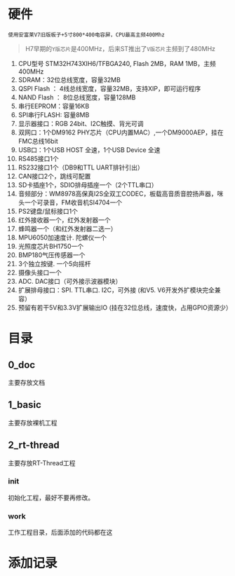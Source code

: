 # 硬件
`使用安富莱V7旧版板子+5寸800*400电容屏，CPU最高主频400Mhz`

> H7早期的`Y版芯片`是400MHz，后来ST推出了`V版芯片`主频到了480MHz
1. CPU型号 STM32H743XIH6/TFBGA240, Flash 2MB，RAM 1MB，主频400MHz
2. SDRAM：32位总线宽度，容量32MB
3. QSPI Flash ： 4线总线宽度，容量32MB，支持XIP，即可运行程序
4. NAND Flash ： 8位总线宽度，容量128MB
5. 串行EEPROM：容量16KB
6. SPI串行FLASH: 容量8MB
7. 显示器接口：RGB 24bit、I2C触摸、背光可调
8. 双网口：1个DM9162 PHY芯片（CPU内置MAC）,一个DM9000AEP，挂在FMC总线16bit
9. USB口：1个USB HOST 全速，1个USB Device 全速
10. RS485接口1个
11. RS232接口1个（DB9和TTL UART排针引出）
12. CAN接口2个，跳线可配置
13. SD卡插座1个，SDIO排母插座一个（2个TTL串口）
14. 音频部分：WM8978高保真I2S全双工CODEC，板载高音质音腔扬声器，咪头一个可录音，FM收音机SI4704一个
15. PS2键盘/鼠标接口1个
16. 红外接收器一个，红外发射器一个
17. 蜂鸣器一个（和红外发射器二选一）
18. MPU6050加速度计. 陀螺仪一个
19. 光照度芯片BH1750一个
20. BMP180气压传感器一个
21. 3个独立按键. 一个5向摇杆
22. 摄像头接口一个
23. ADC. DAC接口（可外接示波器模块）
24. 扩展排母接口：SPI. TTL串口. I2C，可外接 (和V5. V6开发外扩模块完全兼容）
25. 预留有若干5V和3.3V扩展输出IO (挂在32位总线，速度快，占用GPIO资源少）

# 目录

## 0_doc

主要存放文档

## 1_basic

主要存放裸机工程

## 2_rt-thread

主要存放RT-Thread工程

### init

初始化工程，最好不要再修改。

### work

工作工程目录，后面添加的代码都在这

# 添加记录
